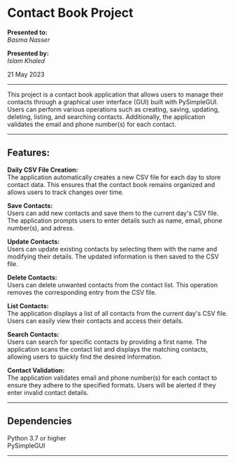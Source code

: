 # Contact Book Project

**Presented to:**    
_Basma Nasser_    

**Presented by:**   
_Islam Khaled_    

21 May 2023

-----------------------------------------        
This project is a contact book application that allows users to manage their contacts through a graphical user interface (GUI) built with PySimpleGUI. Users can perform various operations such as creating, saving, updating, deleting, listing, and searching contacts. Additionally, the application validates the email and phone number(s) for each contact.

-----------------------------------------
## Features:

__Daily CSV File Creation:__    
The application automatically creates a new CSV file for each day to store contact data. This ensures that the contact book remains organized and allows users to track changes over time.

__Save Contacts:__    
Users can add new contacts and save them to the current day's CSV file. The application prompts users to enter details such as name, email, phone number(s), and adress.

__Update Contacts:__     
Users can update existing contacts by selecting them with the name and modifying their details. The updated information is then saved to the CSV file.

__Delete Contacts:__      
Users can delete unwanted contacts from the contact list. This operation removes the corresponding entry from the CSV file.

__List Contacts:__           
The application displays a list of all contacts from the current day's CSV file. Users can easily view their contacts and access their details.

__Search Contacts:__        
Users can search for specific contacts by providing a first name. The application scans the contact list and displays the matching contacts, allowing users to quickly find the desired information.

__Contact Validation:__         
The application validates email and phone number(s) for each contact to ensure they adhere to the specified formats. Users will be alerted if they enter invalid contact details.

-----------------------------------------
## Dependencies

Python 3.7 or higher                     
PySimpleGUI

-----------------------------------------



